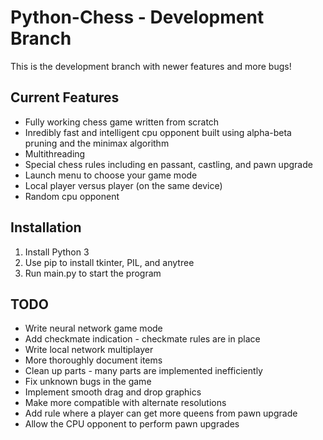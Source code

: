 # Python-Chess - Development Branch
This is the development branch with newer features and more bugs!

## Current Features
* Fully working chess game written from scratch
* Inredibly fast and intelligent cpu opponent built using alpha-beta pruning and the minimax algorithm
* Multithreading
* Special chess rules including en passant, castling, and pawn upgrade
* Launch menu to choose your game mode
* Local player versus player (on the same device)
* Random cpu opponent

## Installation
1. Install Python 3
1. Use pip to install tkinter, PIL, and anytree
1. Run main.py to start the program

## TODO
 * Write neural network game mode
 * Add checkmate indication - checkmate rules are in place
 * Write local network multiplayer
 * More thoroughly document items
 * Clean up parts - many parts are implemented inefficiently
 * Fix unknown bugs in the game
 * Implement smooth drag and drop graphics
 * Make more compatible with alternate resolutions
 * Add rule where a player can get more queens from pawn upgrade
 * Allow the CPU opponent to perform pawn upgrades

